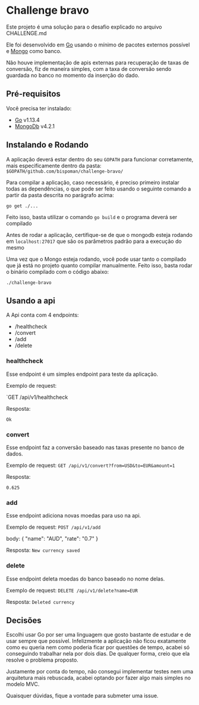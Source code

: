 # Challenge bravo

Este projeto é uma solução para o desafio explicado no arquivo CHALLENGE.md

Ele foi desenvolvido em [Go](http://golang.org) usando o mínimo de pacotes externos possível e [Mongo](https://www.mongodb.com/) como banco.

Não houve implementação de apis externas para recuperação de taxas de conversão, fiz de maneira simples, com a taxa de conversão sendo guardada no banco no momento da inserção do dado.

## Pré-requisitos

Você precisa ter instalado:

-   [Go](https://golang.org/doc/install) v1.13.4
-   [MongoDb](https://docs.mongodb.com/manual/installation/) v4.2.1

## Instalando e Rodando

A aplicação deverá estar dentro do seu `GOPATH` para funcionar corretamente, mais especificamente dentro da pasta: `$GOPATH/github.com/bispoman/challenge-bravo/`

Para compilar a aplicação, caso necessário, é preciso primeiro instalar todas as dependências, o que pode ser feito usando o seguinte comando a partir da pasta descrita no parágrafo acima:

```
go get ./...
```

Feito isso, basta utilizar o comando `go build` e o programa deverá ser compilado

Antes de rodar a aplicação, certifique-se de que o mongodb esteja rodando em `localhost:27017` que são os parâmetros padrão para a execução do mesmo

Uma vez que o Mongo esteja rodando, você pode usar tanto o compilado que já está no projeto quanto compilar manualmente. Feito isso, basta rodar o binário compilado com o código abaixo:
```
./challenge-bravo
```

## Usando a api

A Api conta com 4 endpoints:

-   /healthcheck
-   /convert
-   /add
-   /delete

### healthcheck

Esse endpoint é um simples endpoint para teste da aplicação.

Exemplo de request:

`GET /api/v1/healthcheck

Resposta:

`Ok`


### convert

Esse endpoint faz a conversão baseado nas taxas presente no banco de dados.

Exemplo de request:
`GET /api/v1/convert?from=USD&to=EUR&amount=1`

Resposta:

`0.625`

### add

Esse endpoint adiciona novas moedas para uso na api.

Exemplo de request:
`POST /api/v1/add`

body:
{
  "name": "AUD",
  "rate": "0.7"
}

Resposta:
`New currency saved`

### delete

Esse endpoint deleta moedas do banco baseado no nome delas.

Exemplo de request:
`DELETE /api/v1/delete?name=EUR`

Resposta:
`Deleted currency`

## Decisões

Escolhi usar Go por ser uma linguagem que gosto bastante de estudar e de usar sempre que possível.
Infelizmente a aplicação não ficou exatamente como eu queria nem como poderia ficar por questões de tempo, acabei só conseguindo trabalhar nela por dois dias. De qualquer forma, creio que ela resolve o problema proposto.

Justamente por conta do tempo, não consegui implementar testes nem uma arquitetura mais rebuscada, acabei optando por fazer algo mais simples no modelo MVC.

Quaisquer dúvidas, fique a vontade para submeter uma issue.
